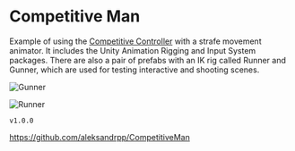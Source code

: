 # Competitive Man
Example of using the [Competitive Controller](https://github.com/aleksandrpp/CompetitiveController) with a strafe movement animator. It includes the Unity Animation Rigging and Input System packages. There are also a pair of prefabs with an IK rig called Runner and Gunner, which are used for testing interactive and shooting scenes.

![Gunner](Assets/CompetitiveMan/Media/SceneGunner.gif)

![Runner](Assets/CompetitiveMan/Media/SceneRunner.gif)

`v1.0.0`
<br>

https://github.com/aleksandrpp/CompetitiveMan